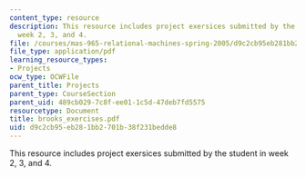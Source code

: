 ```yaml
---
content_type: resource
description: This resource includes project exersices submitted by the student in
  week 2, 3, and 4.
file: /courses/mas-965-relational-machines-spring-2005/d9c2cb95eb281bb2701b38f231bedde8_brooks_exercises.pdf
file_type: application/pdf
learning_resource_types:
- Projects
ocw_type: OCWFile
parent_title: Projects
parent_type: CourseSection
parent_uid: 489cb029-7c8f-ee01-1c5d-47deb7fd5575
resourcetype: Document
title: brooks_exercises.pdf
uid: d9c2cb95-eb28-1bb2-701b-38f231bedde8
---
```

This resource includes project exersices submitted by the student in week 2, 3, and 4.

